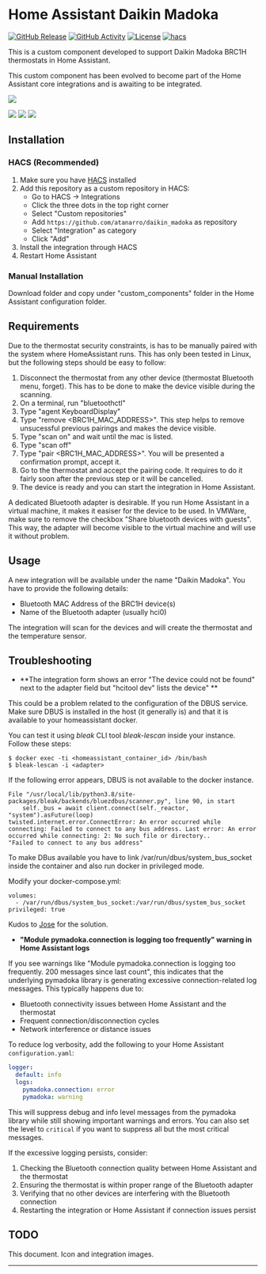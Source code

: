 # Home Assistant Daikin Madoka

[![GitHub Release][releases-shield]][releases]
[![GitHub Activity][commits-shield]][commits]
[![License][license-shield]](LICENSE)
[![hacs][hacsbadge]][hacs]

This is a custom component developed to support Daikin Madoka BRC1H thermostats in Home Assistant. 

This custom component has been evolved to become part of the Home Assistant core integrations and is awaiting to be integrated.

![](images/madoka.png)

![](images/integration.png)  ![](images/climate.png) ![](images/entities.png) 

## Installation

### HACS (Recommended)

1. Make sure you have [HACS](https://hacs.xyz/) installed
2. Add this repository as a custom repository in HACS:
   - Go to HACS → Integrations
   - Click the three dots in the top right corner
   - Select "Custom repositories"
   - Add `https://github.com/atanarro/daikin_madoka` as repository
   - Select "Integration" as category
   - Click "Add"
3. Install the integration through HACS
4. Restart Home Assistant

### Manual Installation

Download folder and copy under "custom_components" folder in the Home Assistant configuration folder.

## Requirements

Due to the thermostat security constraints, is has to be manually paired with the system where HomeAssistant runs. This has only been tested in Linux, but the following steps should be easy to follow:

1. Disconnect the thermostat from any other device (thermostat Bluetooth menu, forget). This has to be done to make the device visible during the scanning.
2. On a terminal, run "bluetoothctl"
3. Type "agent KeyboardDisplay"
4. Type "remove <BRC1H_MAC_ADDRESS>". This step helps to remove unsucessful previous pairings and makes the device visible.
5. Type "scan on" and wait until the mac is listed.
6. Type "scan off"
7. Type "pair <BRC1H_MAC_ADDRESS>". You will be presented a confirmation prompt, accept it.
8. Go to the thermostat and accept the pairing code. It requires to do it fairly soon after the previous step or it will be cancelled.
9. The device is ready and you can start the integration in Home Assistant.

A dedicated Bluetooth adapter is desirable. If you run Home Assistant in a virtual machine, it makes it easiser for the device to be used. In VMWare, make sure to remove the checkbox "Share bluetooth devices with guests". This way, the adapter will become visible to the virtual machine and will use it without problem. 

## Usage

A new integration will be available under the name "Daikin Madoka". You have to provide the following details:

- Bluetooth MAC Address of the BRC1H device(s)
- Name of the Bluetooth adapter (usually hci0)

The integration will scan for the devices and will create the thermostat and the temperature sensor.

## Troubleshooting

* **The integration form shows an error "The device could not be found" next to the adapter field but "hcitool dev" lists the device" **

This could be a problem related to the configuration of the DBUS service. Make sure DBUS is installed in the host (it generally is) and that it is available to your homeassistant docker.

You can test it using *bleak* CLI tool *bleak-lescan* inside your instance. Follow these steps:

```
$ docker exec -ti <homeassistant_container_id> /bin/bash
$ bleak-lescan -i <adapter>
```

If the following error appears, DBUS is not available to the docker instance.
```
File "/usr/local/lib/python3.8/site-packages/bleak/backends/bluezdbus/scanner.py", line 90, in start
    self._bus = await client.connect(self._reactor, "system").asFuture(loop)
twisted.internet.error.ConnectError: An error occurred while connecting: Failed to connect to any bus address. Last error: An error occurred while connecting: 2: No such file or directory..
"Failed to connect to any bus address"
```
To make DBus available you have to link /var/run/dbus/system_bus_socket inside the container and also run docker in privileged mode. 

Modify your docker-compose.yml:
```
volumes:
  - /var/run/dbus/system_bus_socket:/var/run/dbus/system_bus_socket
privileged: true
```

Kudos to [Jose](https://community.home-assistant.io/u/jcsogo) for the solution.

* **"Module pymadoka.connection is logging too frequently" warning in Home Assistant logs**

If you see warnings like "Module pymadoka.connection is logging too frequently. 200 messages since last count", this indicates that the underlying pymadoka library is generating excessive connection-related log messages. This typically happens due to:

- Bluetooth connectivity issues between Home Assistant and the thermostat
- Frequent connection/disconnection cycles
- Network interference or distance issues

To reduce log verbosity, add the following to your Home Assistant `configuration.yaml`:

```yaml
logger:
  default: info
  logs:
    pymadoka.connection: error
    pymadoka: warning
```

This will suppress debug and info level messages from the pymadoka library while still showing important warnings and errors. You can also set the level to `critical` if you want to suppress all but the most critical messages.

If the excessive logging persists, consider:
1. Checking the Bluetooth connection quality between Home Assistant and the thermostat
2. Ensuring the thermostat is within proper range of the Bluetooth adapter
3. Verifying that no other devices are interfering with the Bluetooth connection
4. Restarting the integration or Home Assistant if connection issues persist

## TODO
This document.
Icon and integration images.

---

[releases-shield]: https://img.shields.io/github/release/atanarro/daikin_madoka.svg?style=for-the-badge
[releases]: https://github.com/atanarro/daikin_madoka/releases
[commits-shield]: https://img.shields.io/github/commit-activity/y/atanarro/daikin_madoka.svg?style=for-the-badge
[commits]: https://github.com/atanarro/daikin_madoka/commits/main
[license-shield]: https://img.shields.io/github/license/atanarro/daikin_madoka.svg?style=for-the-badge
[hacsbadge]: https://img.shields.io/badge/HACS-Custom-orange.svg?style=for-the-badge
[hacs]: https://github.com/hacs/integration
